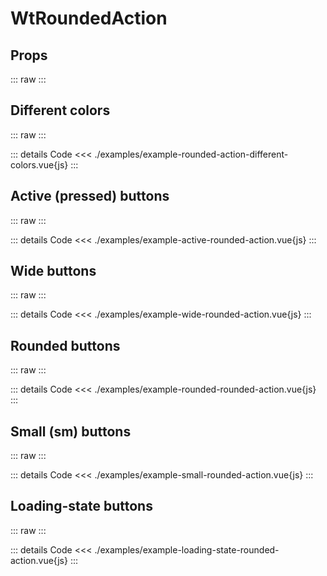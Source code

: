 <script setup>
import Docs from './wt-rounded-action-docs.vue';
import ExampleActiveRoundedAction from './examples/example-active-rounded-action.vue';
import ExampleLoadingStateRoundedAction from './examples/example-loading-state-rounded-action.vue';
import ExampleWideRoundedAction from './examples/example-wide-rounded-action.vue';
import ExampleRoundedActionDifferentColors from './examples/example-rounded-action-different-colors.vue';
import ExampleRoundedRoundedAction from './examples/example-rounded-rounded-action.vue';
import ExampleSmallRoundedAction from './examples/example-small-rounded-action.vue';
</script>

# WtRoundedAction

## Props
::: raw
<Docs />
:::

## Different colors
::: raw
<ExampleRoundedActionDifferentColors />
:::

::: details Code
<<< ./examples/example-rounded-action-different-colors.vue{js}
:::

## Active (pressed) buttons
::: raw
<ExampleActiveRoundedAction />
:::

::: details Code
<<< ./examples/example-active-rounded-action.vue{js}
:::

## Wide buttons
::: raw
<ExampleWideRoundedAction />
:::

::: details Code
<<< ./examples/example-wide-rounded-action.vue{js}
:::

## Rounded buttons
::: raw
<ExampleRoundedRoundedAction />
:::

::: details Code
<<< ./examples/example-rounded-rounded-action.vue{js}
:::

## Small (sm) buttons
::: raw
<ExampleSmallRoundedAction />
:::

::: details Code
<<< ./examples/example-small-rounded-action.vue{js}
:::

## Loading-state buttons
::: raw
<ExampleLoadingStateRoundedAction />
:::

::: details Code
<<< ./examples/example-loading-state-rounded-action.vue{js}
:::

